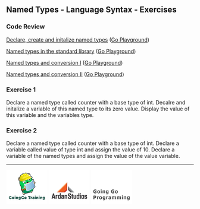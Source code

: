 ## Named Types - Language Syntax - Exercises

### Code Review

[Declare, create and initalize named types](example1/example1.go) ([Go Playground](http://play.golang.org/p/qTozDpZ1Tz))

[Named types in the standard library](example2/example2.go) ([Go Playground](http://play.golang.org/p/EO2WWrZ39N))

[Named types and conversion I](example3/example3.go) ([Go Playground](http://play.golang.org/p/jDrkNt-8mv))

[Named types and conversion II](example4/example4.go) ([Go Playground](http://play.golang.org/p/c7viyKC6fC))

### Exercise 1
Declare a named type called counter with a base type of int. Decalre and initalize a variable of this named type to its zero value. Display the value of this variable and the variables type.

### Exercise 2
Declare a named type called counter with a base type of int. Declare a variable called value of type int and assign the value of 10. Declare a variable of the named types and assign the value of the value variable.

___
[![GoingGo Training](../../00-slides/images/ggt_logo.png)](http://www.goinggotraining.net)
[![Ardan Studios](../../00-slides/images/ardan_logo.png)](http://www.ardanstudios.com)
[![GoingGo Blog](../../00-slides/images/ggb_logo.png)](http://www.goinggo.net)